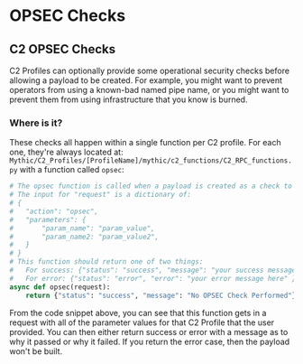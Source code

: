 # OPSEC Checks

## C2 OPSEC Checks

C2 Profiles can optionally provide some operational security checks before allowing a payload to be created. For example, you might want to prevent operators from using a known-bad named pipe name, or you might want to prevent them from using infrastructure that you know is burned.

### Where is it?

These checks all happen within a single function per C2 profile. For each one, they're always located at: `Mythic/C2_Profiles/[ProfileName]/mythic/c2_functions/C2_RPC_functions.py` with a function called `opsec`:

```python
# The opsec function is called when a payload is created as a check to see if the parameters supplied are good
# The input for "request" is a dictionary of:
# {
#   "action": "opsec",
#   "parameters": {
#       "param_name": "param_value",
#       "param_name2: "param_value2",
#   }
# }
# This function should return one of two things:
#   For success: {"status": "success", "message": "your success message here" }
#   For error: {"status": "error", "error": "your error message here" }
async def opsec(request):
    return {"status": "success", "message": "No OPSEC Check Performed"}
```

From the code snippet above, you can see that this function gets in a request with all of the parameter values for that C2 Profile that the user provided. You can then either return success or error with a message as to why it passed or why it failed. If you return the error case, then the payload won't be built.
